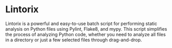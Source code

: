 # Lintorix
Lintorix is a powerful and easy-to-use batch script for performing static analysis on Python files using Pylint, Flake8, and mypy. This script simplifies the process of analyzing Python code, whether you need to analyze all files in a directory or just a few selected files through drag-and-drop.
